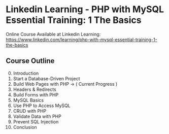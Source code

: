 # Linkedin Learning - PHP with MySQL Essential Training: 1 The Basics

Online Course Available at Linkedin Learning:
https://www.linkedin.com/learning/php-with-mysql-essential-training-1-the-basics

## Course Outline

0. Introduction
1. Start a Database-Driven Project
2. Build Web Pages with PHP -> ( Current Progress )
3. Headers & Redirects
4. Build Forms with PHP
5. MySQL Basics
6. Use PHP to Access MySQL
7. CRUD with PHP
8. Validate Data with PHP
9. Prevent SQL Injection
10. Conclusion
